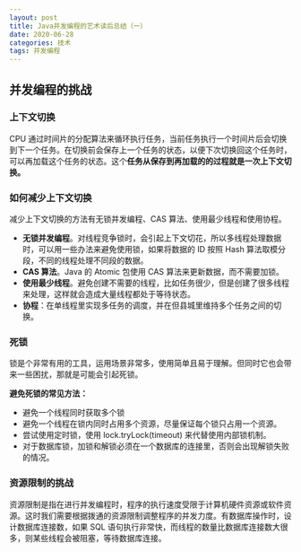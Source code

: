 ```yaml
---
layout: post
title: Java并发编程的艺术读后总结（一）
date: 2020-06-28
categories: 技术
tags: 并发编程
---
```


## 并发编程的挑战

### 上下文切换

CPU 通过时间片的分配算法来循环执行任务，当前任务执行一个时间片后会切换到下一个任务。在切换前会保存上一个任务的状态，以便下次切换回这个任务时，可以再加载这个任务的状态。这个**任务从保存到再加载的的过程就是一次上下文切换。**

### 如何减少上下文切换

减少上下文切换的方法有无锁并发编程、CAS 算法、使用最少线程和使用协程。

- **无锁并发编程**。对线程竞争锁时，会引起上下文切花，所以多线程处理数据时，可以用一些办法来避免使用锁，如果将数据的 ID 按照 Hash 算法取模分段，不同的线程处理不同段的数据。
- **CAS 算法**。Java 的 Atomic 包使用 CAS 算法来更新数据，而不需要加锁。
- **使用最少线程**。避免创建不需要的线程，比如任务很少，但是创建了很多线程来处理，这样就会造成大量线程都处于等待状态。
- **协程**：在单线程里实现多任务的调度，并在但县城里维持多个任务之间的切换。

### 死锁

锁是个非常有用的工具，运用场景非常多，使用简单且易于理解。但同时它也会带来一些困扰，那就是可能会引起死锁。

**避免死锁的常见方法：**

- 避免一个线程同时获取多个锁
- 避免一个线程在锁内同时占用多个资源，尽量保证每个锁只占用一个资源。
- 尝试使用定时锁，使用 lock.tryLock(timeout) 来代替使用内部锁机制。
- 对于数据库锁，加锁和解锁必须在一个数据库的连接里，否则会出现解锁失败的情况。

### 资源限制的挑战

资源限制是指在进行并发编程时，程序的执行速度受限于计算机硬件资源或软件资源。这时我们需要根据拨通的资源限制调整程序的并发力度。有数据库操作时，设计数据库连接数，如果 SQL 语句执行非常快，而线程的数量比数据库连接数大很多，则某些线程会被阻塞，等待数据库连接。